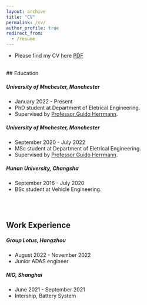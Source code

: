 ```yaml
---
layout: archive
title: "CV"
permalink: /cv/
author_profile: true
redirect_from:
  - /resume
---
```

* Please find my CV here
[PDF](/files/CV_Guolin_202305.pdf)

<br>
## Education

##### University of Mnchester, Manchester

* January 2022 - Present
* PhD student at Department of Eletrical Engineering.
* Supervised by <a href="https://research.manchester.ac.uk/en/persons/guido.herrmann">Professor Guido Herrmann</a>.

##### University of Mnchester, Manchester

* September 2020 - July 2022
* MSc student at Department of Eletrical Engineering.
* Supervised by <a href="https://research.manchester.ac.uk/en/persons/guido.herrmann">Professor Guido Herrmann</a>.

##### Hunan University, Changsha
* September 2016 - July 2020
* BSc student at Vehicle Engineering.

<br>
<br>

## Work Experience

##### Group Lotus, Hangzhou

* August 2022 - November 2022
* Junior ADAS engineer

##### NIO, Shanghai 

* June 2021 - September 2021
* Intership, Battery System
